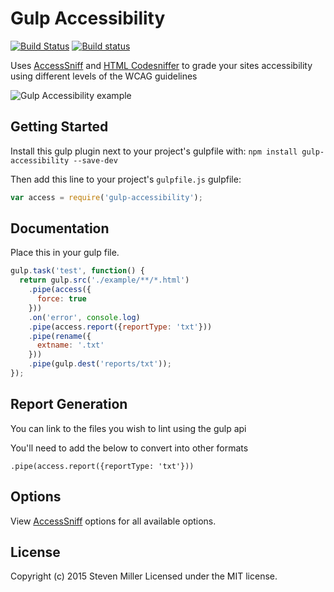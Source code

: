 # Gulp Accessibility
[![Build Status](https://travis-ci.org/yargalot/gulp-accessibility.svg?branch=master)](https://travis-ci.org/yargalot/gulp-accessibility)
[![Build status](https://ci.appveyor.com/api/projects/status/3fa7pmnavulmugj9?svg=true)](https://ci.appveyor.com/project/yargalot/gulp-accessibility)

Uses [AccessSniff](https://github.com/yargalot/AccessSniff) and [HTML Codesniffer](http://github.com/squizlabs/HTML_CodeSniffer) to grade your sites accessibility using different levels of the WCAG guidelines

![Gulp Accessibility example](/img/example.png)

## Getting Started
Install this gulp plugin next to your project's gulpfile with: `npm install gulp-accessibility --save-dev`

Then add this line to your project's `gulpfile.js` gulpfile:

```javascript
var access = require('gulp-accessibility');
```

## Documentation
Place this in your gulp file.

```javascript
gulp.task('test', function() {
  return gulp.src('./example/**/*.html')
    .pipe(access({
      force: true
    }))
    .on('error', console.log)
    .pipe(access.report({reportType: 'txt'}))
    .pipe(rename({
      extname: '.txt'
    }))
    .pipe(gulp.dest('reports/txt'));
});

```

## Report Generation
You can link to the files you wish to lint using the gulp api

You'll need to add the below to convert into other formats
```
.pipe(access.report({reportType: 'txt'}))
```

## Options
View [AccessSniff](https://github.com/yargalot/AccessSniff) options for all available options.  

## License
Copyright (c) 2015 Steven Miller
Licensed under the MIT license.
